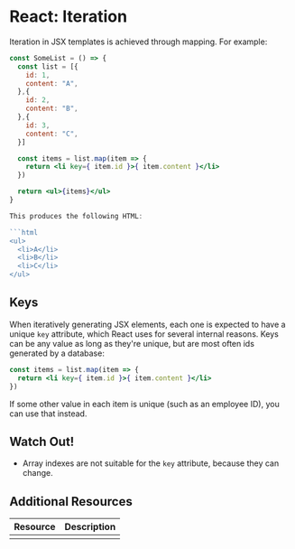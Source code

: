 # React: Iteration

Iteration in JSX templates is achieved through mapping. For example:

```jsx
const SomeList = () => {
  const list = [{
    id: 1,
    content: "A",
  },{
    id: 2,
    content: "B",
  },{
    id: 3,
    content: "C",
  }]

  const items = list.map(item => {
    return <li key={ item.id }>{ item.content }</li>
  })

  return <ul>{items}</ul>
}

This produces the following HTML:

```html
<ul>
  <li>A</li>
  <li>B</li>
  <li>C</li>
</ul>
```

## Keys

When iteratively generating JSX elements, each one is expected to have a unique `key` attribute, which React uses for several internal reasons. Keys can be any value as long as they're unique, but are most often ids generated by a database:

```jsx
const items = list.map(item => {
  return <li key={ item.id }>{ item.content }</li>
})
```

If some other value in each item is unique (such as an employee ID), you can use that instead.

## Watch Out!

* Array indexes are not suitable for the `key` attribute, because they can change.

## Additional Resources

| Resource | Description |
| --- | --- |
| []() | |
